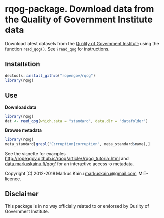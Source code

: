 # rqog-package. Download data from the Quality of Government Institute data

Download latest datasets from the [Quality of Government Institute](https://qog.pol.gu.se/data) using the function `read_qog()`. See `?read_qog` for instructions.

## Installation

```r
dectools::install_github("ropengov/rqog")
library(rqog)
```

## Use

**Download data**

```r
library(rqog)
dat <- read_qog(which.data = "standard", data.dir = "datafolder")
```

**Browse metadata**

```r
library(rqog)
meta_standard[grepl("Corruption|corruption", meta_standard$name),]
```

  

See the vignette for examples <http://ropengov.github.io/rqog/articles/rqog_tutorial.html> and [data.markuskainu.fi/qog/](http://data.markuskainu.fi/qog/index.html) for an interactive access to metadata.

Copyright (C) 2012-2018 Markus Kainu <markuskainu@gmail.com>. MIT-licence.

## Disclaimer

This package is in no way officially related to or endorsed by Quality of Government Institute.
